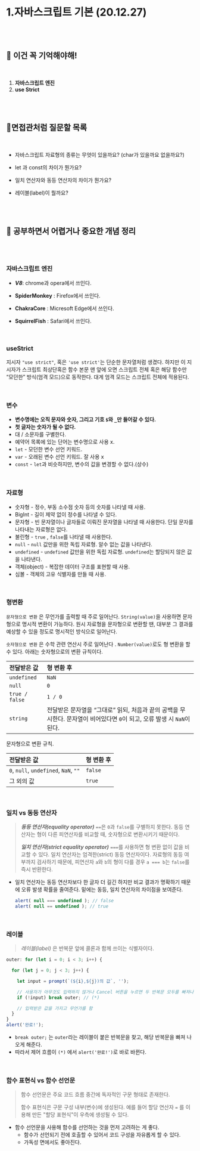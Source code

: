 # 1.자바스크립트 기본 (20.12.27)

<br/>

<br/>

## 🔮 이건 꼭 기억해야해!

<br/>

1. **자바스크립트 엔진** 
2. **use Strict**



<br/>

<br/>

## 🧐면접관처럼 질문할 목록

<br/>

- 자바스크립트 자료형의 종류는 무엇이 있을까요? (char가 있을까요 없을까요?)
- let 과 const의 차이가 뭔가요?
- 일치 연산자와 동등 연산자의 차이가 뭔가요?

- 레이블(label)이 뭘까요?

<br/>

<br/>

## 👻 공부하면서 어렵거나 중요한 개념 정리

<br/>

<br/>

 ### 자바스크립트 엔진

- ***V8***: chrome과 opera에서 쓰인다.

- **SpiderMonkey** : Firefox에서 쓰인다.

- **ChakraCore** : Micresoft Edge에서 쓰인다.

- **SquirrelFish** : Safari에서 쓰인다. 

<br/>

### useStrict

지시자 `"use strict"`, 혹은 `'use strict'`는 단순한 문자열처럼 생겼다. 하지만 이 지시자가 스크립트 최상단혹은 함수 본문 맨 앞에 오면 스크립트 전체 혹은 해당 함수만 “모던한” 방식(엄격 모드)으로 동작한다. 대게 엄격 모드는 스크립트 전체에 적용된다.

<br/>

### 변수 

- **변수명에는 오직 문자와 숫자, 그리고 기호 `$`와 `_`만 들어갈 수 있다.**
- **첫 글자는 숫자가 될 수 없다.**
- 대 / 소문자를 구별한다. 
- 예약어 목록에 있는 단어는 변수명으로 사용 x.
- `let` - 모던한 변수 선언 키워드. 
- `var` - 오래된 변수 선언 키워드. 잘 사용 x
- `const` - `let`과 비슷하지만, 변수의 값을 변경할 수 없다.(상수) 

<br/>

### 자료형

- 숫자형 - 정수, 부동 소수점 숫자 등의 숫자를 나타낼 때 사용. 
- BigInt - 길이 제약 없이 정수를 나타낼 수 있다.
- 문자형 - 빈 문자열이나 글자들로 이뤄진 문자열을 나타낼 때 사용한다. 단일 문자를 나타내는 자료형은 없다.
- 불린형 - `true` , `false`를 나타낼 때 사용한다.
- `null` - `null` 값만을 위한 독립 자료형. 알수 없는 값을 나타낸다.
- `undefined` - `undefined` 값만을 위한 독립 자료형. `undefined`는 할당되지 않은 값을 나타낸다.
- 객체(object) - 복잡한 데이터 구조를 표현할 때 사용.
- 심볼 - 객체의 고유 식별자를 만들 때 사용.

<br/>

### 형변환

`문자형으로 변환` 은 무언가를 출력할 때 주로 일어난다. `String(value)`을 사용하면 문자형으로 명시적 변환이 가능하다. 원시 자료형을 문자형으로 변환할 땐, 대부분 그 결과를 예상할 수 있을 정도로 명시적인 방식으로 일어난다.<br/>

`숫자형으로 변환` 은 수학 관련 연산시 주로 일어난다 . `Number(value)`로도 형 변환을 할 수 있다. 아래는 숫자형으로의 변환 규칙이다.

| 전달받은 값    | 형 변환 후                                                   |
| :------------- | :----------------------------------------------------------- |
| `undefined`    | `NaN`                                                        |
| `null`         | `0`                                                          |
| `true / false` | `1 / 0`                                                      |
| `string`       | 전달받은 문자열을 “그대로” 읽되, 처음과 끝의 공백을 무시한다. 문자열이 비어있다면 `0`이 되고, 오류 발생 시 `NaN`이 된다. |

문자형으로 변환 규칙.

| 전달받은 값                           | 형 변환 후 |
| :------------------------------------ | :--------- |
| `0`, `null`, `undefined`, `NaN`, `""` | `false`    |
| 그 외의 값                            | `true`     |

<br/>

### 일치 vs 동등 연산자

> ***동등 연산자(equality operator)*** `==`은 `0`과 `false`를 구별하지 못한다. 동등 연산자는 형이 다른 피연산자를 비교할 때, 숫자형으로 변환시키기 때문이다.
>
> ***일치 연산자(strict equality operator)*** `===`를 사용하면 형 변환 없이 값을 비교할 수 있다. 일치 연산자는 엄격한(strict) 동등 연산자이다. 자료형의 동등 여부까지 검사하기 때문에, 피연산자 `a`와 `b`의 형이 다를 경우 `a === b`는 `false`를 즉시 반환한다.

- 일치 연산자는 동등 연산자보다 한 글자 더 길긴 하지만 비교 결과가 명확하기 때문에 오류 발생 확률을 줄여준다. 밑에는 동등, 일치 연산자의 차이점을 보여준다.

  ```javascript
  alert( null === undefined ); // false
  alert( null == undefined ); // true
  ```

<br/>

### 레이블

> *레이블(label)* 은 반복문 앞에 콜론과 함께 쓰이는 식별자이다.

```javascript
outer: for (let i = 0; i < 3; i++) {

  for (let j = 0; j < 3; j++) {

    let input = prompt(`(${i},${j})의 값`, '');

    // 사용자가 아무것도 입력하지 않거나 Cancel 버튼을 누르면 두 반복문 모두를 빠져나옵니다.
    if (!input) break outer; // (*)

    // 입력받은 값을 가지고 무언가를 함
  }
}
alert('완료!');
```

- `break outer;` 는 `outer`라는 레이블이 붙은 반복문을 찾고, 해당 반복문을 빠져 나오게 해준다.
- 따라서 제어 흐름이 `(*)` 에서 `alert('완료!')`로 바로 바뀐다.

<br/>

### 함수 표현식 vs 함수 선언문

> 함수 선언문은 주요 코드 흐름 중간에 독자적인 구문 형태로 존재한다. 
>
> 함수 표현식은 구문 구성 내부(변수)에 생성된다. 예를 들어 할당 연산자 `=` 를 이용해 만든 "할당 표현식"이 우측에 생성될 수 있다. 

- 함수 선언문을 사용해 함수를 선언하는 것을 먼저 고려하는 게 좋다.
  - 함수가 선언되기 전에 호출할 수 있어서 코드 구성을 자유롭게 할 수 있다.
  - 가독성 면에서도 좋아진다.